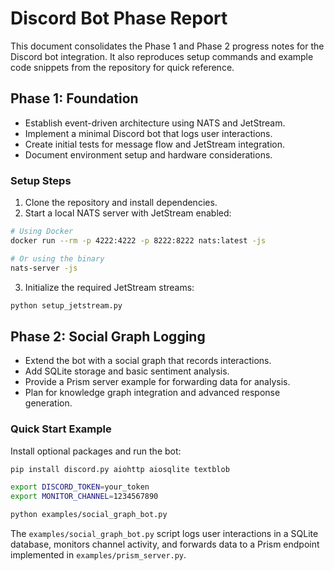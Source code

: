 # Discord Bot Phase Report

This document consolidates the Phase 1 and Phase 2 progress notes for the Discord bot integration. It also reproduces setup commands and example code snippets from the repository for quick reference.

## Phase 1: Foundation

- Establish event-driven architecture using NATS and JetStream.
- Implement a minimal Discord bot that logs user interactions.
- Create initial tests for message flow and JetStream integration.
- Document environment setup and hardware considerations.

### Setup Steps

1. Clone the repository and install dependencies.
2. Start a local NATS server with JetStream enabled:

```bash
# Using Docker
docker run --rm -p 4222:4222 -p 8222:8222 nats:latest -js

# Or using the binary
nats-server -js
```

3. Initialize the required JetStream streams:

```bash
python setup_jetstream.py
```

## Phase 2: Social Graph Logging

- Extend the bot with a social graph that records interactions.
- Add SQLite storage and basic sentiment analysis.
- Provide a Prism server example for forwarding data for analysis.
- Plan for knowledge graph integration and advanced response generation.

### Quick Start Example

Install optional packages and run the bot:

```bash
pip install discord.py aiohttp aiosqlite textblob

export DISCORD_TOKEN=your_token
export MONITOR_CHANNEL=1234567890

python examples/social_graph_bot.py
```

The `examples/social_graph_bot.py` script logs user interactions in a SQLite database, monitors channel activity, and forwards data to a Prism endpoint implemented in `examples/prism_server.py`.
